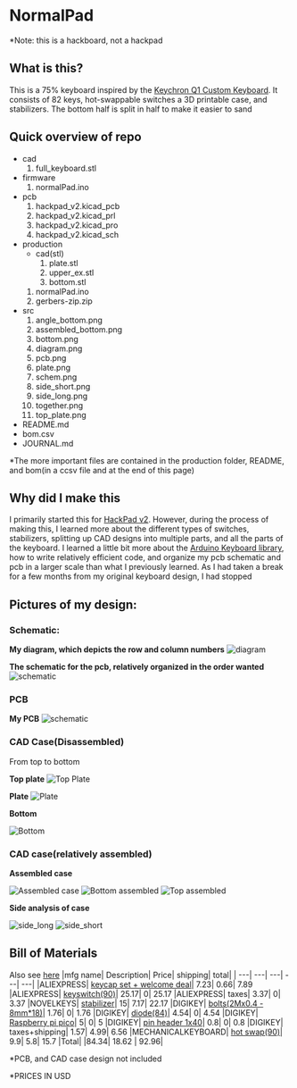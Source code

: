 # NormalPad

*Note: this is a hackboard, not a hackpad
## What is this?
This is a 75% keyboard inspired by the [Keychron Q1 Custom Keyboard](https://www.keychron.com/products/keychron-q1?srsltid=AfmBOorYcrgbMnQshTxcVkn31a3YPq6My79lAXlqjA35xHALWIpRg0Ld). It consists of 82 keys, hot-swappable switches a 3D printable case, and stabilizers. The bottom half is split in half to make it easier to sand

## Quick overview of repo
+ cad
    1. full_keyboard.stl
+ firmware
    1. normalPad.ino
+ pcb
    1. hackpad_v2.kicad_pcb
    2. hackpad_v2.kicad_prl
    3. hackpad_v2.kicad_pro
    4. hackpad_v2.kicad_sch
+ production
    + cad(stl)
        1. plate.stl
        2. upper_ex.stl
        3. bottom.stl
    1. normalPad.ino
    2. gerbers-zip.zip
+ src
    1. angle_bottom.png
    2. assembled_bottom.png
    3. bottom.png
    4. diagram.png
    5. pcb.png
    6. plate.png
    7. schem.png
    8. side_short.png
    9. side_long.png
    10. together.png
    11. top_plate.png
+ README.md
+ bom.csv
+ JOURNAL.md

*The more important files are contained in the production folder, README, and bom(in a ccsv file and at the end of this page)
## Why did I make this
I primarily started this for [HackPad v2](https://hackpad.hackclub.com/keyboard). However, during the process of making this, I learned more about the different types of switches, stabilizers, splitting up CAD designs into multiple parts, and all the parts of the keyboard. I learned a little bit more about the [Arduino Keyboard library](https://docs.arduino.cc/language-reference/en/functions/usb/Keyboard/), how to write relatively efficient code, and organize my pcb schematic and pcb in a larger scale than what I previously learned. As I had taken a break for a few months from my original keyboard design, I had stopped 

## Pictures of my design:
### Schematic:
<b>My diagram, which depicts the row and column numbers</b>
![diagram](./src/diagram.png)

<b>The schematic for the pcb, relatively organized in the order wanted</b>
![schematic](./src/schem.png)

### PCB
<b>My PCB</b>
![schematic](./src/pcb.png)

### CAD Case(Disassembled)
From top to bottom 

<b>Top plate</b>
![Top Plate](./src/top_plate.png)

<b>Plate</b>
![Plate](./src/plate.png)

<b>Bottom</b>

![Bottom](./src/normal_bottom.png)

### CAD case(relatively assembled)

<b>Assembled case</b>

![Assembled case](./src/together.png)
![Bottom assembled](./src/normal_bottom.png)
![Top assembled](./src/assembled_top.png)

<b>Side analysis of case</b>

![side_long](./src/side_long.png)
![side_short](./src/side_short.png)

## Bill of Materials
Also see [here](./BOM.csv)
|mfg name|	            Description|	        Price|	shipping|	total|
| ---|                          ---|              ---|      ---|     ---|
|ALIEXPRESS|	        [keycap set + welcome deal](https://www.aliexpress.us/item/3256803996370867.html?spm=a2g0o.productlist.main.10.ced79Pkf9PkfdZ&algo_pvid=a2de231f-765f-412a-a354-46d2371350f9&algo_exp_id=a2de231f-765f-412a-a354-46d2371350f9-8&pdp_ext_f=%7B%22order%22%3A%22214%22%2C%22eval%22%3A%221%22%7D&pdp_npi=4%40dis%21USD%2126.29%214.40%21%21%2126.29%214.40%21%402101effb17511676367448407e122c%2112000040004000451%21sea%21US%216232956933%21ABX&curPageLogUid=FugDeouIzmlh&utparam-url=scene%3Asearch%7Cquery_from%3A)|	            7.23|	0.66|	    7.89
|ALIEXPRESS|	        [keyswitch(90)](https://www.aliexpress.us/item/3256807160745636.html?src=google&pdp_npi=4%40dis%21USD%215.60%214.93%21%21%21%21%21%40%2112000040360741619%21ppc%21%21%21&gQT=1&gRefinements=MERCHANT%3AAliExpress&gatewayAdapt=glo2usa)|	        25.17|	0|	        25.17
|ALIEXPRESS|	        taxes|	                3.37|	0|	        3.37
|NOVELKEYS|	            [stabilizer](https://novelkeys.com/collections/classic-bundle-stabilizers/products/tyeplus-stabilizers)|	            15|	    7.17|	    22.17
|DIGIKEY|	            [bolts(2Mx0.4 - 8mm*18)](https://www.digikey.com/en/products/detail/essentra-components/50M020040P008/11639927)|	1.76|	0|	        1.76
|DIGIKEY|	            [diode(84)](https://www.digikey.com/en/products/detail/comchip-technology/1N4001-G/1979654)|	            4.54|	0|	        4.54
|DIGIKEY|	            [Raspberry pi pico](https://www.digikey.com/en/products/detail/raspberry-pi/SC0915/13624793)|	    5|  	0|	        5
|DIGIKEY|	            [pin header 1x40](https://www.digikey.com/en/products/detail/amphenol-cs-commercial-products/G800W268018EU/17083164)|	    0.8|	0|	        0.8
|DIGIKEY|	            taxes+shipping|	        1.57|	4.99|	    6.56
|MECHANICALKEYBOARD|    [hot swap(90)](https://mechanicalkeyboards.com/products/kailh-switch-hot-swap-socket?variant=47416807194924&country=US&currency=USD&utm_medium=product_sync&utm_source=google&utm_content=sag_organic&utm_campaign=sag_organic&srsltid=AfmBOoruURlelfrpmfJ8_fzQfVlDKn0sQPwv330_qSdwBIp1Pz0PDX6dojQ&gQT=1)|	        9.9|   	5.8|	    15.7
|Total| |84.34| 18.62 | 92.96|

*PCB, and CAD case design not included

*PRICES IN USD
